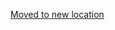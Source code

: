 [Moved to new location](https://github.com/DataTalksClub/machine-learning-zoomcamp/blob/master/cohorts/2021/08-deep-learning/homework.md)